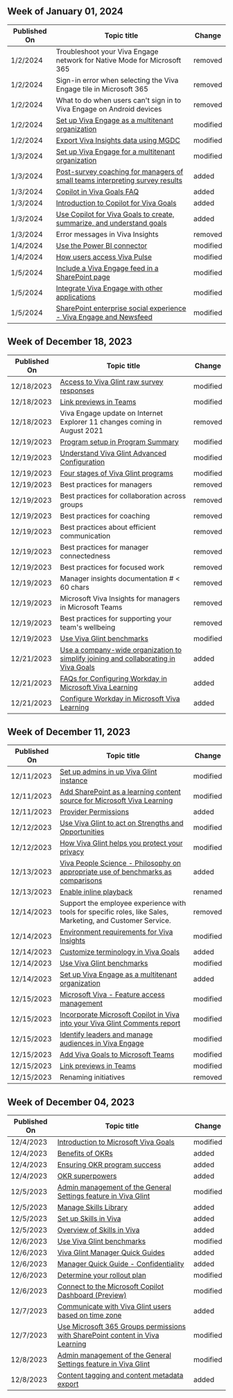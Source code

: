 <!-- This file is generated automatically each week. Changes made to this file will be overwritten.-->



## Week of January 01, 2024


| Published On |Topic title | Change |
|------|------------|--------|
| 1/2/2024 | Troubleshoot your Viva Engage network for Native Mode for Microsoft 365 | removed |
| 1/2/2024 | Sign-in error when selecting the Viva Engage tile in Microsoft 365 | removed |
| 1/2/2024 | What to do when users can't sign in to Viva Engage on Android devices | removed |
| 1/2/2024 | [Set up Viva Engage as a multitenant organization](/viva/engage/mto-setup) | modified |
| 1/2/2024 | [Export Viva Insights data using MGDC](/viva/insights/advanced/admin/dynamic-metric-load) | modified |
| 1/3/2024 | [Set up Viva Engage for a multitenant organization](/viva/engage/mto-setup) | modified |
| 1/3/2024 | [Post-survey coaching for managers of small teams interpreting survey results](/viva/glint/reports/post-survey-coaching-small-teams) | added |
| 1/3/2024 | [Copilot in Viva Goals FAQ](/viva/goals/copilot-faq) | added |
| 1/3/2024 | [Introduction to Copilot for Viva Goals](/viva/goals/copilot-intro) | added |
| 1/3/2024 | [Use Copilot for Viva Goals to create, summarize, and understand goals](/viva/goals/copilot-uses) | added |
| 1/3/2024 | Error messages in Viva Insights | removed |
| 1/4/2024 | [Use the Power BI connector](/viva/insights/advanced/analyst/power-bi-connector) | modified |
| 1/4/2024 | [How users access Viva Pulse](/viva/pulse/setup-admin-access/access-pulse-via-teams-or-web) | modified |
| 1/5/2024 | [Include a Viva Engage feed in a SharePoint page](/viva/engage/integrate-viva-engage-with-other-apps/embed-a-feed-into-a-sharepoint-site) | modified |
| 1/5/2024 | [Integrate Viva Engage with other applications](/viva/engage/integrate-viva-engage-with-other-apps/integrate-with-other-applications) | modified |
| 1/5/2024 | [SharePoint enterprise social experience - Viva Engage and Newsfeed](/viva/engage/integrate-viva-engage-with-other-apps/viva-engage-and-newsfeed) | modified |


## Week of December 18, 2023


| Published On |Topic title | Change |
|------|------------|--------|
| 12/18/2023 | [Access to Viva Glint raw survey responses](/viva/glint/setup/employee-raw-data-export) | modified |
| 12/18/2023 | [Link previews in Teams](/viva/goals/ms-teams-link-preview) | modified |
| 12/18/2023 | Viva Engage update on Internet Explorer 11 changes coming in August 2021 | removed |
| 12/19/2023 | [Program setup in Program Summary](/viva/glint/setup/program-set-up) | modified |
| 12/19/2023 | [Understand Viva Glint Advanced Configuration](/viva/glint/setup/understand-advanced-configuration) | modified |
| 12/19/2023 | [Four stages of Viva Glint programs](/viva/glint/start/four-stages-glint-program) | modified |
| 12/19/2023 | Best practices for managers | removed |
| 12/19/2023 | Best practices for collaboration across groups | removed |
| 12/19/2023 | Best practices for coaching | removed |
| 12/19/2023 | Best practices about efficient communication | removed |
| 12/19/2023 | Best practices for manager connectedness | removed |
| 12/19/2023 | Best practices for focused work | removed |
| 12/19/2023 | Manager insights documentation # < 60 chars | removed |
| 12/19/2023 | Microsoft Viva Insights for managers in Microsoft Teams | removed |
| 12/19/2023 | Best practices for supporting your team's wellbeing | removed |
| 12/19/2023 | [Use Viva Glint benchmarks](/viva/glint/setup/benchmarks) | modified |
| 12/21/2023 | [Use a company-wide organization to simplify joining and collaborating in Viva Goals](/viva/goals/company-wide-organization) | added |
| 12/21/2023 | [FAQs for Configuring Workday in Microsoft Viva Learning](/viva/learning/workday-integration-faqs) | added |
| 12/21/2023 | [Configure Workday in Microsoft Viva Learning](/viva/learning/workday-integration) | added |


## Week of December 11, 2023


| Published On |Topic title | Change |
|------|------------|--------|
| 12/11/2023 | [Set up admins in up Viva Glint instance](/viva/glint/setup/post-provisioning-next-steps) | modified |
| 12/11/2023 | [Add SharePoint as a learning content source for Microsoft Viva Learning](/viva/learning/configure-sharepoint-content-source) | modified |
| 12/11/2023 | [Provider Permissions](/viva/learning/provider-permissions) | added |
| 12/12/2023 | [Use Viva Glint to act on Strengths and Opportunities](/viva/glint/reports/act-strengths-opportunities) | modified |
| 12/12/2023 | [How Viva Glint helps you protect your privacy](/viva/glint/setup/viva-glint-survey-privacy) | modified |
| 12/13/2023 | [Viva People Science - Philosophy on appropriate use of benchmarks as comparisons](/viva/glint/setup/people-science-benchmark-philosophy) | added |
| 12/13/2023 | [Enable inline playback](/viva/learning/sfsf-enable-inline-playback) | renamed |
| 12/14/2023 | Support the employee experience with tools for specific roles, like Sales, Marketing, and Customer Service. | removed |
| 12/14/2023 | [Environment requirements for Viva Insights](/viva/insights/advanced/setup-maint/environment-requirements) | modified |
| 12/14/2023 | [Customize terminology in Viva Goals](/viva/goals/customize-terminology) | added |
| 12/14/2023 | [Use Viva Glint benchmarks](/viva/glint/setup/benchmarks) | modified |
| 12/14/2023 | [Set up Viva Engage as a multitenant organization](/viva/engage/mto-setup) | added |
| 12/15/2023 | [Microsoft Viva - Feature access management](/viva/feature-access-management) | modified |
| 12/15/2023 | [Incorporate Microsoft Copilot in Viva into your Viva Glint Comments report](/viva/glint/reports/incorporate-copilot) | modified |
| 12/15/2023 | [Identify leaders and manage audiences in Viva Engage](/viva/engage/leadership-identification) | modified |
| 12/15/2023 | [Add Viva Goals to Microsoft Teams](/viva/goals/configure-ms-teams-integration) | modified |
| 12/15/2023 | [Link previews in Teams](/viva/goals/ms-teams-link-preview) | modified |
| 12/15/2023 | Renaming initiatives | removed |


## Week of December 04, 2023


| Published On |Topic title | Change |
|------|------------|--------|
| 12/4/2023 | [Introduction to Microsoft Viva Goals](/viva/goals/intro-to-ms-viva-goals) | modified |
| 12/4/2023 | [Benefits of OKRs](/viva/goals/benefits-of-okrs) | added |
| 12/4/2023 | [Ensuring OKR program success](/viva/goals/ensuring-okr-success) | added |
| 12/4/2023 | [OKR superpowers](/viva/goals/okr-superpowers) | added |
| 12/5/2023 | [Admin management of the General Settings feature in Viva Glint](/viva/glint/setup/manage-general-settings) | modified |
| 12/5/2023 | [Manage Skills Library](/viva/skills/manage-skills-library) | added |
| 12/5/2023 | [Set up Skills in Viva](/viva/skills/skills-get-started) | added |
| 12/5/2023 | [Overview of Skills in Viva](/viva/skills/skills-overview) | added |
| 12/6/2023 | [Use Viva Glint benchmarks](/viva/glint/setup/benchmarks) | modified |
| 12/6/2023 | [Viva Glint Manager Quick Guides](/viva/glint/setup/manager-quick-guides-overview) | added |
| 12/6/2023 | [Manager Quick Guide - Confidentiality](/viva/glint/setup/quick-guide-confidentiality) | added |
| 12/6/2023 | [Determine your rollout plan](/viva/goals/determine-your-rollout-plan) | modified |
| 12/6/2023 | [Connect to the Microsoft Copilot Dashboard (Preview)](/viva/insights/org-team-insights/copilot-dashboard) | modified |
| 12/7/2023 | [Communicate with Viva Glint users based on time zone](/viva/glint/setup/time-zones) | added |
| 12/7/2023 | [Use Microsoft 365 Groups permissions with SharePoint content in Viva Learning](/viva/learning/sharepoint-permissions) | modified |
| 12/8/2023 | [Admin management of the General Settings feature in Viva Glint](/viva/glint/setup/manage-general-settings) | modified |
| 12/8/2023 | [Content tagging and content metadata export](/viva/learning/content-tagging) | added |
